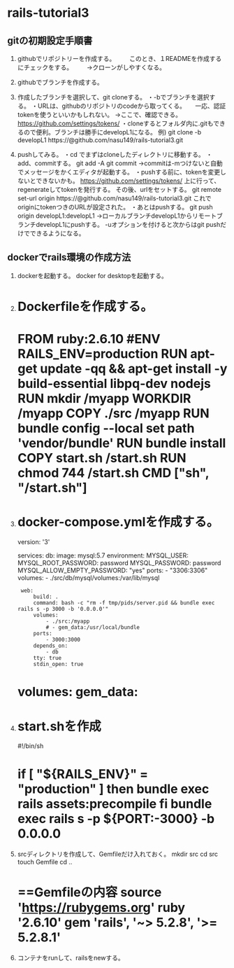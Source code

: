 # rails-tutorial3

##  gitの初期設定手順書
1. githubでリポジトリーを作成する。
　　このとき、１READMEを作成するにチェックをする。
　　→クローンがしやすくなる。
2. githubでブランチを作成する。

3. 作成したブランチを選択して、git cloneする。
    ・-bでブランチを選択する。
    ・URLは、githubのリポジトリのcodeから取ってくる。
    　  一応、認証tokenを使うといいかもしれない。
        →ここで、確認できる。　https://github.com/settings/tokens/
    ・cloneするとフォルダ内に.gitもできるので便利。ブランチは勝手にdevelopL1になる。
    例) git clone -b developL1 https://<token>@github.com/nasu149/rails-tutorial3.git

4. pushしてみる。
    ・cd でまずはcloneしたディレクトリに移動する。
    ・add、commitする。
        git add -A
        git commit
        →commitは-mつけないと自動でメッセージをかくエディタが起動する。
    ・pushする前に、tokenを変更しないとできないかも。
      https://github.com/settings/tokens/
      上に行って、regenerateしてtokenを発行する。
      その後、urlをセットする。
        git remote set-url origin https://<token>@github.com/nasu149/rails-tutorial3.git
      これでoriginにtokenつきのURLが設定された。
    ・あとはpushする。
        git push origin developL1:developL1
        →ローカルブランチdevelopL1からリモートブランチdevelopL1にpushする。
        -uオプションを付けると次からはgit pushだけでできるようになる。


## dockerでrails環境の作成方法

1. dockerを起動する。
    docker for desktopを起動する。

2. Dockerfileを作成する。
    ====
    FROM ruby:2.6.10
    #ENV RAILS_ENV=production
    RUN apt-get update -qq && apt-get install -y build-essential libpq-dev nodejs
    RUN mkdir /myapp
    WORKDIR /myapp
    COPY ./src /myapp
    RUN bundle config --local set path 'vendor/bundle'
    RUN bundle install
    COPY start.sh /start.sh
    RUN chmod 744 /start.sh
    CMD ["sh", "/start.sh"]
    ====

3. docker-compose.ymlを作成する。
    ===
    version: '3'

    services:
        db:
            image: mysql:5.7
            environment:
                MYSQL_USER: 
                MYSQL_ROOT_PASSWORD: password
                MYSQL_PASSWORD: password
                MYSQL_ALLOW_EMPTY_PASSWORD: "yes"
            ports:
                - "3306:3306"
            volumes:
                - ./src/db/mysql/volumes:/var/lib/mysql

        web:
            build: .
            command: bash -c "rm -f tmp/pids/server.pid && bundle exec rails s -p 3000 -b '0.0.0.0'"
            volumes:
                - ./src:/myapp
                # - gem_data:/usr/local/bundle
            ports:
                - 3000:3000
            depends_on:
                - db 
            tty: true
            stdin_open: true
    volumes:
    gem_data:
    ===

4. start.shを作成
    ===
    #!/bin/sh

    if [ "${RAILS_ENV}" = "production" ]
    then
        bundle exec rails assets:precompile
    fi
    bundle exec rails s -p ${PORT:-3000} -b 0.0.0.0
    ===

5. srcディレクトリを作成して、Gemfileだけ入れておく。
    mkdir src
    cd src
    touch Gemfile
    cd ..

    ==Gemfileの内容
    source 'https://rubygems.org'
    ruby '2.6.10'
    gem 'rails', '~> 5.2.8', '>= 5.2.8.1'
    ===

6. コンテナをrunして、railsをnewする。
